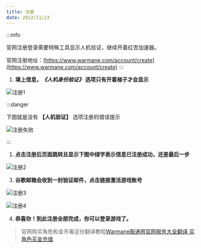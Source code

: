 ```yaml
---
title: 注册
date: 2022/11/23
---
```


:::info

官网注册登录需要特殊工具显示人机验证，继续开着红杏加速器。

官网注册地址：[https://www.warmane.com/account/create](https://www.warmane.com/account/create)
:::

1. **填上信息，*《人机身份验证》* 选项只有开着梯子才会显示**

![注册1](/assets/注册1.png)

:::danger

下图就是没有 **【人机验证】** 选项注册的错误提示

![注册失败](/assets/注册失败.png)

:::

1. **点击注册后页面跳转且显示下图中绿字表示信息已注册成功，还差最后一步**

![注册2](/assets/注册2.png)

3. **谷歌邮箱会收到一封验证邮件，点击链接激活游戏账号**

![注册3](/assets/注册3.png)

![注册4](/assets/注册4.png)

4. **恭喜你！到此注册全部完成，你可以登录游戏了。**

> 官网购买角色和金币看这份翻译教程[Warmane服通用官网服务大全翻译 买角色买金充值](https://kdocs.cn/l/cmmkUtvHTzRr)